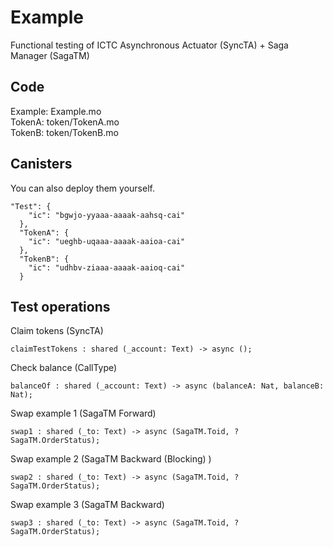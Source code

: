 # Example
Functional testing of ICTC Asynchronous Actuator (SyncTA) + Saga Manager (SagaTM)

## Code
Example: Example.mo  
TokenA: token/TokenA.mo  
TokenB: token/TokenB.mo  

## Canisters
You can also deploy them yourself.
```
"Test": {
    "ic": "bgwjo-yyaaa-aaaak-aahsq-cai"
  },
  "TokenA": {
    "ic": "ueghb-uqaaa-aaaak-aaioa-cai"
  },
  "TokenB": {
    "ic": "udhbv-ziaaa-aaaak-aaioq-cai"
  }
```

## Test operations
Claim tokens (SyncTA)
```
claimTestTokens : shared (_account: Text) -> async ();
```
Check balance (CallType)
```
balanceOf : shared (_account: Text) -> async (balanceA: Nat, balanceB: Nat);
```
Swap example 1 (SagaTM Forward)
```
swap1 : shared (_to: Text) -> async (SagaTM.Toid, ?SagaTM.OrderStatus);
```
Swap example 2 (SagaTM Backward (Blocking) )
```
swap2 : shared (_to: Text) -> async (SagaTM.Toid, ?SagaTM.OrderStatus);
```
Swap example 3 (SagaTM Backward)
```
swap3 : shared (_to: Text) -> async (SagaTM.Toid, ?SagaTM.OrderStatus);
```